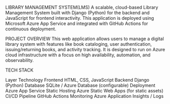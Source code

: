 LIBRARY MANAGEMENT SYSTEM(LMS)
A scalable, cloud-based Library Management System built with Django (Python) for the backend and JavaScript for frontend interactivity. 
This application is deployed using Microsoft Azure App Service and integrated with GitHub Actions for continuous deployment.

PROJECT OVERVIEW 
This web application allows users to manage a digital library system with features like
book cataloging, user authentication, issuing/returning books, and activity tracking.
It is designed to run on Azure cloud infrastructure with a focus on high availability, automation, 
and observability.

TECH STACK 










Layer	                          Technology
Frontend	                        HTML, CSS, JavaScript
Backend	                         Django (Python)
Database                  	      SQLite / Azure Database (configurable)
Deployment                      	Azure App Service
Static Hosting              	    Azure Static Web Apps (for static assets)
CI/CD Pipeline                  	GitHub Actions
Monitoring                      	Azure Application Insights / Logs

 

 



